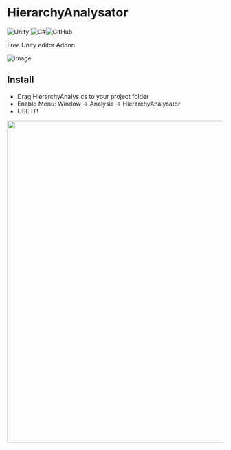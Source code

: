# HierarchyAnalysator
![Unity](https://img.shields.io/badge/unity-%23000000.svg?style=for-the-badge&logo=unity&logoColor=white) ![C#](https://img.shields.io/badge/c%23-%23239120.svg?style=for-the-badge&logo=c-sharp&logoColor=white)![GitHub](https://img.shields.io/badge/github-%23121011.svg?style=for-the-badge&logo=github&logoColor=white)

Free Unity editor Addon

![image](https://user-images.githubusercontent.com/58411554/226178528-45418aed-5734-4c6c-a7fd-8e9bb80eaaef.png)

## Install

- Drag HierarchyAnalys.cs to your project folder
- Enable Menu: Window -> Analysis -> HierarchyAnalysator
- USE IT!

<img src="https://user-images.githubusercontent.com/58411554/226180685-ecea2bb3-b135-4b05-af30-2ba3ab9447f1.png" width="750">
